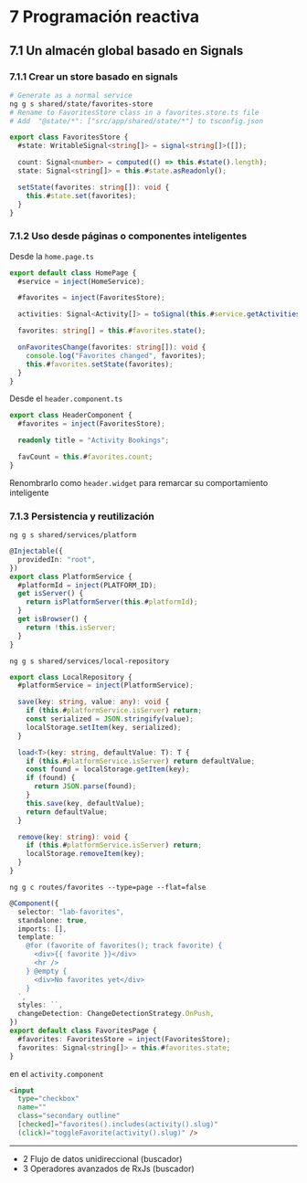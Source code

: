 # 7 Programación reactiva

## 7.1 Un almacén global basado en Signals

### 7.1.1 Crear un store basado en signals

```bash
# Generate as a normal service
ng g s shared/state/favorites-store
# Rename to FavoritesStore class in a favorites.store.ts file
# Add  "@state/*": ["src/app/shared/state/*"] to tsconfig.json
```

```typescript
export class FavoritesStore {
  #state: WritableSignal<string[]> = signal<string[]>([]);

  count: Signal<number> = computed(() => this.#state().length);
  state: Signal<string[]> = this.#state.asReadonly();

  setState(favorites: string[]): void {
    this.#state.set(favorites);
  }
}
```

### 7.1.2 Uso desde páginas o componentes inteligentes

Desde la `home.page.ts`

```typescript
export default class HomePage {
  #service = inject(HomeService);

  #favorites = inject(FavoritesStore);

  activities: Signal<Activity[]> = toSignal(this.#service.getActivities$(), { initialValue: [] });

  favorites: string[] = this.#favorites.state();

  onFavoritesChange(favorites: string[]): void {
    console.log("Favorites changed", favorites);
    this.#favorites.setState(favorites);
  }
}
```

Desde el `header.component.ts`

```typescript
export class HeaderComponent {
  #favorites = inject(FavoritesStore);

  readonly title = "Activity Bookings";

  favCount = this.#favorites.count;
}
```

Renombrarlo como `header.widget` para remarcar su comportamiento inteligente

### 7.1.3 Persistencia y reutilización

`ng g s shared/services/platform`

```typescript
@Injectable({
  providedIn: "root",
})
export class PlatformService {
  #platformId = inject(PLATFORM_ID);
  get isServer() {
    return isPlatformServer(this.#platformId);
  }
  get isBrowser() {
    return !this.isServer;
  }
}
```

`ng g s shared/services/local-repository`

```typescript
export class LocalRepository {
  #platformService = inject(PlatformService);

  save(key: string, value: any): void {
    if (this.#platformService.isServer) return;
    const serialized = JSON.stringify(value);
    localStorage.setItem(key, serialized);
  }

  load<T>(key: string, defaultValue: T): T {
    if (this.#platformService.isServer) return defaultValue;
    const found = localStorage.getItem(key);
    if (found) {
      return JSON.parse(found);
    }
    this.save(key, defaultValue);
    return defaultValue;
  }

  remove(key: string): void {
    if (this.#platformService.isServer) return;
    localStorage.removeItem(key);
  }
}
```

`ng g c routes/favorites --type=page --flat=false`

```typescript
@Component({
  selector: "lab-favorites",
  standalone: true,
  imports: [],
  template: `
    @for (favorite of favorites(); track favorite) {
      <div>{{ favorite }}</div>
      <hr />
    } @empty {
      <div>No favorites yet</div>
    }
  `,
  styles: ``,
  changeDetection: ChangeDetectionStrategy.OnPush,
})
export default class FavoritesPage {
  #favorites: FavoritesStore = inject(FavoritesStore);
  favorites: Signal<string[]> = this.#favorites.state;
}
```

en el `activity.component`

```html
<input
  type="checkbox"
  name=""
  class="secondary outline"
  [checked]="favorites().includes(activity().slug)"
  (click)="toggleFavorite(activity().slug)" />
```

---

- 2 Flujo de datos unidireccional (buscador)
- 3 Operadores avanzados de RxJs (buscador)

